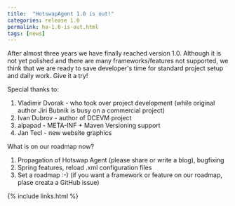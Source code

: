 ```yaml
---
title:  "HotswapAgent 1.0 is out!"
categories: release 1.0
permalink: ha-1.0-is-out.html
tags: [news]
---
```



After almost three years we have finally reached version 1.0. Although it is not yet polished and there are many 
frameworks/features not supported, we think that we are ready to save developer's time for standard project setup 
and daily work. Give it a try!

Special thanks to:
1. Vladimir Dvorak - who took over project development (while original author Jiri Bubnik is busy on a commercial project)
1. Ivan Dubrov - author of DCEVM project
1. alpapad - META-INF + Maven Versioning support
1. Jan Tecl - new website graphics
  
What is on our roadmap now?
1. Propagation of Hotswap Agent (please share or write a blog), bugfixing 
1. Spring features, reload .xml configuration files
1. Set a roadmap :-) (if you want a framework or feature on our roadmap, plase creata a GitHub issue)


{% include links.html %}
